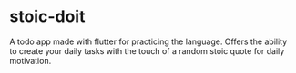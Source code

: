 # stoic-doit
A todo app made with flutter for practicing the language. Offers the ability to create your daily tasks with the touch of a random stoic quote for daily motivation.
